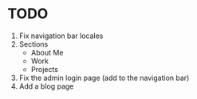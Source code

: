 # TODO

1. Fix navigation bar locales
2. Sections
   - About Me
   - Work
   - Projects
3. Fix the admin login page (add to the navigation bar)
4. Add a blog page

